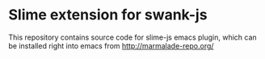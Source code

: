# Slime extension for swank-js

This repository contains source code for slime-js emacs plugin, which
can be installed right into emacs from http://marmalade-repo.org/
